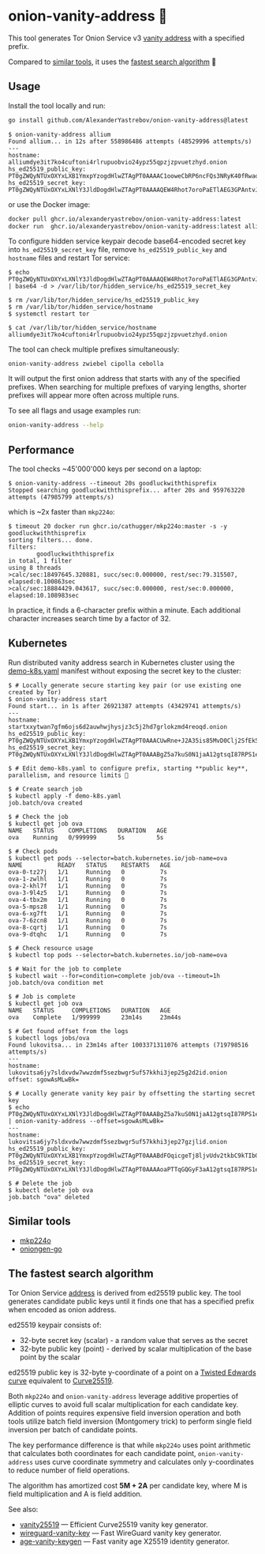 # onion-vanity-address 🧅

This tool generates Tor Onion Service v3 [vanity address](https://community.torproject.org/onion-services/advanced/vanity-addresses/) with a specified prefix.

Compared to [similar tools](#similar-tools), it uses the [fastest search algorithm](#the-fastest-search-algorithm) 🚀

## Usage

Install the tool locally and run:
```sh
go install github.com/AlexanderYastrebov/onion-vanity-address@latest
```
```
$ onion-vanity-address allium
Found allium... in 12s after 558986486 attempts (48529996 attempts/s)
---
hostname: alliumdye3it7ko4cuftoni4rlrupuobvio24ypz55qpzjzpvuetzhyd.onion
hs_ed25519_public_key: PT0gZWQyNTUxOXYxLXB1YmxpYzogdHlwZTAgPT0AAAAC1ooweCbRP6ncFQs3NRyK40fRwaodrmH572D8py+tCQ==
hs_ed25519_secret_key: PT0gZWQyNTUxOXYxLXNlY3JldDogdHlwZTAgPT0AAAAQEW4Rhot7oroPaETlAEG3GPAntvJ1agF2c7A2AXmBW3WqAH0oUZ1hySvvZl3hc9dSAIc49h1UuCPZacOWp4vQ
```

or use the Docker image:
```sh
docker pull ghcr.io/alexanderyastrebov/onion-vanity-address:latest
docker run  ghcr.io/alexanderyastrebov/onion-vanity-address:latest allium
```

To configure hidden service keypair decode base64-encoded secret key into `hs_ed25519_secret_key` file,
remove `hs_ed25519_public_key` and `hostname` files and restart Tor service:
```console
$ echo PT0gZWQyNTUxOXYxLXNlY3JldDogdHlwZTAgPT0AAAAQEW4Rhot7oroPaETlAEG3GPAntvJ1agF2c7A2AXmBW3WqAH0oUZ1hySvvZl3hc9dSAIc49h1UuCPZacOWp4vQ | base64 -d > /var/lib/tor/hidden_service/hs_ed25519_secret_key

$ rm /var/lib/tor/hidden_service/hs_ed25519_public_key
$ rm /var/lib/tor/hidden_service/hostname
$ systemctl restart tor

$ cat /var/lib/tor/hidden_service/hostname
alliumdye3it7ko4cuftoni4rlrupuobvio24ypz55qpzjzpvuetzhyd.onion
```

The tool can check multiple prefixes simultaneously:
```console
onion-vanity-address zwiebel cipolla cebolla
```

It will output the first onion address that starts with any of the specified prefixes.
When searching for multiple prefixes of varying lengths, shorter prefixes will appear more often across multiple runs.

To see all flags and usage examples run:
```sh
onion-vanity-address --help
```

## Performance

The tool checks ~45'000'000 keys per second on a laptop:
```console
$ onion-vanity-address --timeout 20s goodluckwiththisprefix
Stopped searching goodluckwiththisprefix... after 20s and 959763220 attempts (47985799 attempts/s)
```

which is ~2x faster than `mkp224o`:
```console
$ timeout 20 docker run ghcr.io/cathugger/mkp224o:master -s -y goodluckwiththisprefix
sorting filters... done.
filters:
        goodluckwiththisprefix
in total, 1 filter
using 8 threads
>calc/sec:18497645.320881, succ/sec:0.000000, rest/sec:79.315507, elapsed:0.100863sec
>calc/sec:18884429.043617, succ/sec:0.000000, rest/sec:0.000000, elapsed:10.108983sec
```

In practice, it finds a 6-character prefix within a minute.
Each additional character increases search time by a factor of 32.

## Kubernetes

Run distributed vanity address search in Kubernetes cluster using the [demo-k8s.yaml](demo-k8s.yaml) manifest
without exposing the secret key to the cluster:

```console
$ # Locally generate secure starting key pair (or use existing one created by Tor)
$ onion-vanity-address start
Found start... in 1s after 26921387 attempts (43429741 attempts/s)
---
hostname: startxxytwan7gfm6ojs6d2auwhwjhysjz3c5j2hd7grlokzmd4reoqd.onion
hs_ed25519_public_key: PT0gZWQyNTUxOXYxLXB1YmxpYzogdHlwZTAgPT0AAACUwRne+J2A35is85MvD0Clj2SfEk52LqdHH80VuVlg+Q==
hs_ed25519_secret_key: PT0gZWQyNTUxOXYxLXNlY3JldDogdHlwZTAgPT0AAABgZ5a7kuS0N1jaA12gtsqI87RPS1eqSj4KWpwXukWtV7pFj6gS200J96P8JDWTpvx000KF3r4l+xYcIJszhPZk

$ # Edit demo-k8s.yaml to configure prefix, starting **public key**, parallelism, and resource limits 💸

$ # Create search job
$ kubectl apply -f demo-k8s.yaml
job.batch/ova created

$ # Check the job
$ kubectl get job ova
NAME   STATUS    COMPLETIONS   DURATION   AGE
ova    Running   0/999999      5s         5s

$ # Check pods
$ kubectl get pods --selector=batch.kubernetes.io/job-name=ova
NAME          READY   STATUS    RESTARTS   AGE
ova-0-tz27j   1/1     Running   0          7s
ova-1-zwlhl   1/1     Running   0          7s
ova-2-khl7f   1/1     Running   0          7s
ova-3-9l4z5   1/1     Running   0          7s
ova-4-tbx2m   1/1     Running   0          7s
ova-5-mpsz8   1/1     Running   0          7s
ova-6-xg7ft   1/1     Running   0          7s
ova-7-6zcn8   1/1     Running   0          7s
ova-8-cqrtj   1/1     Running   0          7s
ova-9-dtqhc   1/1     Running   0          7s

$ # Check resource usage
$ kubectl top pods --selector=batch.kubernetes.io/job-name=ova

$ # Wait for the job to complete
$ kubectl wait --for=condition=complete job/ova --timeout=1h
job.batch/ova condition met

$ # Job is complete
$ kubectl get job ova
NAME   STATUS     COMPLETIONS   DURATION   AGE
ova    Complete   1/999999      23m14s     23m44s

$ # Get found offset from the logs
$ kubectl logs jobs/ova
Found lukovitsa... in 23m14s after 1003371311076 attempts (719798516 attempts/s)
---
hostname: lukovitsa6jy7sldxvdw7wwzdmf5sezbwgr5uf57kkhi3jep25g2d2id.onion
offset: sgowAsMLwBk=

$ # Locally generate vanity key pair by offsetting the starting secret key
$ echo PT0gZWQyNTUxOXYxLXNlY3JldDogdHlwZTAgPT0AAABgZ5a7kuS0N1jaA12gtsqI87RPS1eqSj4KWpwXukWtV7pFj6gS200J96P8JDWTpvx000KF3r4l+xYcIJszhPZk | onion-vanity-address --offset=sgowAsMLwBk=
---
hostname: lukovitsa6jy7sldxvdw7wwzdmf5sezbwgr5uf57kkhi3jep27gzjlid.onion
hs_ed25519_public_key: PT0gZWQyNTUxOXYxLXB1YmxpYzogdHlwZTAgPT0AAABdFOqicgeTj8ljvUdv2tkbC9kTIbGj2he/Uo6NpI/XzQ==
hs_ed25519_secret_key: PT0gZWQyNTUxOXYxLXNlY3JldDogdHlwZTAgPT0AAAAoaPTTqGQGyF3aA12gtsqI87RPS1eqSj4KWpwXukWtVyHuiixSBYjSDLiBwGmeqebH1FX7vsHRPBrojpTFiCGQ

$ # Delete the job
$ kubectl delete job ova
job.batch "ova" deleted
```

## Similar tools

* [mkp224o](https://github.com/cathugger/mkp224o)
* [oniongen-go](https://github.com/rdkr/oniongen-go)

## The fastest search algorithm

Tor Onion Service [address](https://github.com/torproject/torspec/blob/main/rend-spec-v3.txt) is derived from ed25519 public key.
The tool generates candidate public keys until it finds one that has a specified prefix when encoded as onion address.

ed25519 keypair consists of:
* 32-byte secret key (scalar) - a random value that serves as the secret
* 32-byte public key (point) - derived by scalar multiplication of the base point by the scalar

ed25519 public key is 32-byte y-coordinate of a point on a [Twisted Edwards curve](https://datatracker.ietf.org/doc/html/rfc8032) equivalent to [Curve25519](https://datatracker.ietf.org/doc/html/rfc7748#section-4.1).

Both `mkp224o` and `onion-vanity-address` leverage additive properties of elliptic curves to avoid full scalar multiplication for each candidate key.
Addition of points requires expensive field inversion operation and both tools utilize batch field inversion (Montgomery trick)
to perform single field inversion per batch of candidate points.

The key performance difference is that while `mkp224o` uses point arithmetic that calculates both coordinates for each candidate point,
`onion-vanity-address` uses curve coordinate symmetry and calculates only y-coordinates to reduce number of field operations.

The algorithm has amortized cost **5M + 2A** per candidate key, where M is field multiplication and A is field addition.

See also:
* [vanity25519](https://github.com/AlexanderYastrebov/vanity25519) — Efficient Curve25519 vanity key generator.
* [wireguard-vanity-key](https://github.com/AlexanderYastrebov/wireguard-vanity-key) — Fast WireGuard vanity key generator.
* [age-vanity-keygen](https://github.com/AlexanderYastrebov/age-vanity-keygen) — Fast vanity age X25519 identity generator.
